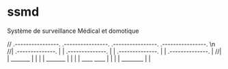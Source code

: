 # ssmd
Système de surveillance Médical et domotique

// .----------------.   .----------------.   .----------------.   .----------------.  \n
//| .--------------. | | .--------------. | | .--------------. | | .--------------. |
//| |    _______   | | | |    _______   | | | | ____    ____ | | | |  ________    | |



